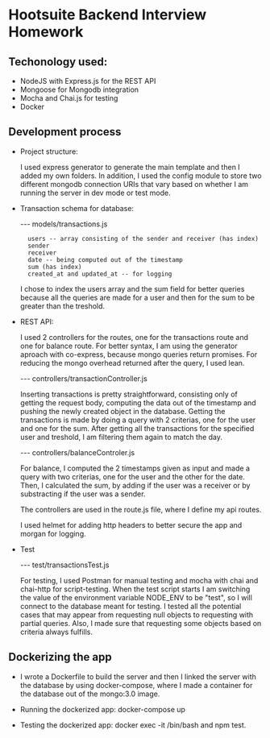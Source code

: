# Hootsuite Backend Interview Homework

## Techonology used:

* NodeJS with Express.js for the REST API
* Mongoose for Mongodb integration
* Mocha and Chai.js for testing
* Docker

## Development process

* Project structure:
    
    I used express generator to generate the main template and then I added my
own folders. In addition, I used the config module to store two different 
mongodb connection URIs that vary based on whether I am running the server in 
dev mode or test mode.

* Transaction schema for database:
    
    --- models/transactions.js
    
        users -- array consisting of the sender and receiver (has index)
        sender
        receiver
        date -- being computed out of the timestamp
        sum (has index)
        created_at and updated_at -- for logging
    
    I chose to index the users array and the sum field for better queries because
all the queries are made for a user and then for the sum to be greater than the
treshold.

* REST API:
    
    I used 2 controllers for the routes, one for the transactions route and one
for balance route. For better syntax, I am using the generator aproach with
co-express, because mongo queries return promises. For reducing the mongo 
overhead returned after the query, I used lean.
    
    --- controllers/transactionController.js
    
    Inserting transactions is pretty straightforward, consisting
only of getting the request body, computing the data out of the timestamp and
pushing the newly created object in the database. 
    Getting the transactions is made by doing a query with 2 criterias, one for
the user and one for the sum. After getting all the transactions for the 
specified user and treshold, I am filtering them again to match the day.
    
    --- controllers/balanceControler.js 
    
    For balance, I computed the 2 timestamps given as input and made a query with
two criterias, one for the user and the other for the date. Then, I calculated
the sum, by adding if the user was a receiver or by substracting if the user
was a sender.
    
    The controllers are used in the route.js file, where I define my api routes.
    
    I used helmet for adding http headers to better secure the app and morgan
for logging.

* Test 
    
    --- test/transactionsTest.js
    
    For testing, I used Postman for manual testing and mocha with chai and 
chai-http for script-testing. When the test script starts I am switching the 
value of the environment variable NODE_ENV to be "test", so I will connect to
the database meant for testing. I tested all the potential cases that may appear
from requesting null objects to requesting with partial queries. Also, I made
sure that requesting some objects based on criteria always fulfills.

## Dockerizing the app

*  I wrote a Dockerfile to build the server and then I linked the server with
the database by using docker-compose, where I made a container for the database
out of the mongo:3.0 image. 

* Running the dockerized app: docker-compose up
* Testing the dockerized app: docker exec -it <container-id> /bin/bash and npm 
test. 
    